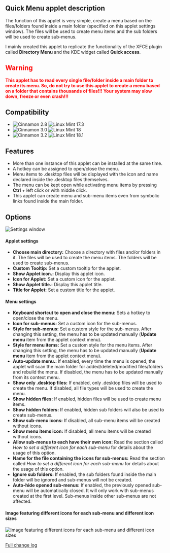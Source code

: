 ## Quick Menu applet description

The function of this applet is very simple, create a menu based on the files/folders found inside a main folder (specified on this applet settings window). The files will be used to create menu items and the sub folders will be used to create sub-menus.

I mainly created this applet to replicate the functionality of the XFCE plugin called **Directory Menu** and the KDE widget called **Quick access**.

<h2 style="color:red;"> Warning</h2>
<span style="font-weight:bold; color:red;">
This applet has to read every single file/folder inside a main folder to create its menu. So, do not try to use this applet to create a menu based on a folder that contains thousands of files!!! Your system may slow down, freeze or even crash!!!
</span>

## Compatibility

- ![Cinnamon 2.8](https://odyseus.github.io/CinnamonTools/lib/MyBadges/Cinnamon-2.8.svg) ![Linux Mint 17.3](https://odyseus.github.io/CinnamonTools/lib/MyBadges/Linux_Mint-17.3.svg)
- ![Cinnamon 3.0](https://odyseus.github.io/CinnamonTools/lib/MyBadges/Cinnamon-3.0.svg) ![Linux Mint 18](https://odyseus.github.io/CinnamonTools/lib/MyBadges/Linux_Mint-18.svg)
- ![Cinnamon 3.2](https://odyseus.github.io/CinnamonTools/lib/MyBadges/Cinnamon-3.2.svg) ![Linux Mint 18.1](https://odyseus.github.io/CinnamonTools/lib/MyBadges/Linux_Mint-18.1.svg)

## Features

- More than one instance of this applet can be installed at the same time.
- A hotkey can be assigned to open/close the menu.
- Menu items to .desktop files will be displayed with the icon and name declared inside the .desktop files themselves.
- The menu can be kept open while activating menu items by pressing **Ctrl** + left click or with middle click.
- This applet can create menu and sub-menu items even from symbolic links found inside the main folder.

## Options

![Settings window](https://raw.githubusercontent.com/Odyseus/CinnamonTools/master/Applets/0dyseus%40QuickMenu/screenshot2.png "Settings window")

#### Applet settings

- **Choose main directory:** Choose a directory with files and/or folders in it. The files will be used to create the menu items. The folders will be used to create sub-menus.
- **Custom Tooltip:** Set a custom tooltip for the applet.
- **Show Applet icon.:** Display this applet icon.
- **Icon for Applet:** Set a custom icon for the applet.
- **Show Applet title.:** Display this applet title.
- **Title for Applet:** Set a custom title for the applet.

#### Menu settings

- **Keyboard shortcut to open and close the menu:** Sets a hotkey to open/close the menu.
- **Icon for sub-menus:** Set a custom icon for the sub-menus.
- **Style for sub-menus:** Set a custom style for the sub-menus. After changing this setting, the menu has to be updated manually (**Update menu** item from the applet context menu).
- **Style for menu items:** Set a custom style for the menu items. After changing this setting, the menu has to be updated manually (**Update menu** item from the applet context menu).
- **Auto-update menu.:** If enabled, every time the menu is opened, the applet will scan the main folder for added/deleted/modified files/folders and rebuild the menu. If disabled, the menu has to be updated manually from its context menu.
- **Show only .desktop files:** If enabled, only .desktop files will be used to create the menu. If disabled, all file types will be used to create the menu.
- **Show hidden files:** If enabled, hidden files will be used to create menu items.
- **Show hidden folders:** If enabled, hidden sub folders will also be used to create sub-menus.
- **Show sub-menu icons:** If disabled, all sub-menu items will be created without icons.
- **Show menu items icon:** If disabled, all menu items will be created without icons.
- **Allow sub-menus to each have their own icon:** Read the section called *How to set a different icon for each sub-menu* for details about the usage of this option.
- **Name for the file containing the icons for sub-menus:** Read the section called *How to set a different icon for each sub-menu* for details about the usage of this option.
- **Ignore sub folders:** If enabled, the sub folders found inside the main folder will be ignored and sub-menus will not be created.
- **Auto-hide opened sub-menus:** If enabled, the previously opened sub-menu will be automatically closed. It will only work with sub-menus created at the first level. Sub-menus inside other sub-menus are not affected.

#### Image featuring different icons for each sub-menu and different icon sizes

![Image featuring different icons for each sub-menu and different icon sizes](https://raw.githubusercontent.com/Odyseus/CinnamonTools/master/Applets/0dyseus%40QuickMenu/screenshot3.png "Image featuring different icons for each sub-menu and different icon sizes")

[Full change log](https://github.com/Odyseus/CinnamonTools/blob/master/Applets/0dyseus%40QuickMenu/CHANGELOG.md)
